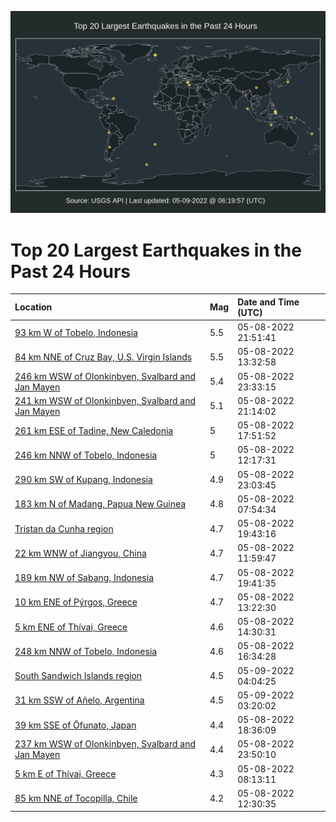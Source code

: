 ![Map](./map.png)

# Top 20 Largest Earthquakes in the Past 24 Hours

| Location | Mag | Date and Time (UTC) |
|:---|:---|:---|
| [93 km W of Tobelo, Indonesia](https://earthquake.usgs.gov/earthquakes/eventpage/us7000h803) | 5.5 | 05-08-2022 21:51:41 |
| [84 km NNE of Cruz Bay, U.S. Virgin Islands](https://earthquake.usgs.gov/earthquakes/eventpage/pr2022128001) | 5.5 | 05-08-2022 13:32:58 |
| [246 km WSW of Olonkinbyen, Svalbard and Jan Mayen](https://earthquake.usgs.gov/earthquakes/eventpage/us7000h816) | 5.4 | 05-08-2022 23:33:15 |
| [241 km WSW of Olonkinbyen, Svalbard and Jan Mayen](https://earthquake.usgs.gov/earthquakes/eventpage/us7000h7zy) | 5.1 | 05-08-2022 21:14:02 |
| [261 km ESE of Tadine, New Caledonia](https://earthquake.usgs.gov/earthquakes/eventpage/us7000h7z0) | 5 | 05-08-2022 17:51:52 |
| [246 km NNW of Tobelo, Indonesia](https://earthquake.usgs.gov/earthquakes/eventpage/us7000h7x9) | 5 | 05-08-2022 12:17:31 |
| [290 km SW of Kupang, Indonesia](https://earthquake.usgs.gov/earthquakes/eventpage/us7000h813) | 4.9 | 05-08-2022 23:03:45 |
| [183 km N of Madang, Papua New Guinea](https://earthquake.usgs.gov/earthquakes/eventpage/us7000h7wh) | 4.8 | 05-08-2022 07:54:34 |
| [Tristan da Cunha region](https://earthquake.usgs.gov/earthquakes/eventpage/us7000h7zp) | 4.7 | 05-08-2022 19:43:16 |
| [22 km WNW of Jiangyou, China](https://earthquake.usgs.gov/earthquakes/eventpage/us7000h7x4) | 4.7 | 05-08-2022 11:59:47 |
| [189 km NW of Sabang, Indonesia](https://earthquake.usgs.gov/earthquakes/eventpage/us7000h7zj) | 4.7 | 05-08-2022 19:41:35 |
| [10 km ENE of Pýrgos, Greece](https://earthquake.usgs.gov/earthquakes/eventpage/us7000h7xj) | 4.7 | 05-08-2022 13:22:30 |
| [5 km ENE of Thívai, Greece](https://earthquake.usgs.gov/earthquakes/eventpage/us7000h7y3) | 4.6 | 05-08-2022 14:30:31 |
| [248 km NNW of Tobelo, Indonesia](https://earthquake.usgs.gov/earthquakes/eventpage/us7000h7yt) | 4.6 | 05-08-2022 16:34:28 |
| [South Sandwich Islands region](https://earthquake.usgs.gov/earthquakes/eventpage/us7000h81y) | 4.5 | 05-09-2022 04:04:25 |
| [31 km SSW of Añelo, Argentina](https://earthquake.usgs.gov/earthquakes/eventpage/us7000h81q) | 4.5 | 05-09-2022 03:20:02 |
| [39 km SSE of Ōfunato, Japan](https://earthquake.usgs.gov/earthquakes/eventpage/us7000h7z6) | 4.4 | 05-08-2022 18:36:09 |
| [237 km WSW of Olonkinbyen, Svalbard and Jan Mayen](https://earthquake.usgs.gov/earthquakes/eventpage/us7000h81a) | 4.4 | 05-08-2022 23:50:10 |
| [5 km E of Thívai, Greece](https://earthquake.usgs.gov/earthquakes/eventpage/us7000h7wi) | 4.3 | 05-08-2022 08:13:11 |
| [85 km NNE of Tocopilla, Chile](https://earthquake.usgs.gov/earthquakes/eventpage/us7000h7xd) | 4.2 | 05-08-2022 12:30:35 |
